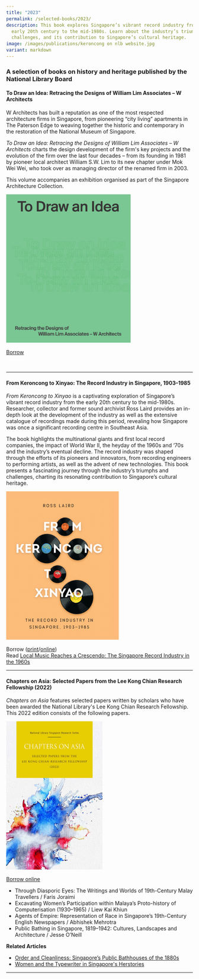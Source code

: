 ```yaml
---
title: "2023"
permalink: /selected-books/2023/
description: This book explores Singapore’s vibrant record industry from the
  early 20th century to the mid-1980s. Learn about the industry’s triumphs and
  challenges, and its contribution to Singapore’s cultural heritage.
image: /images/publications/keroncong on nlb website.jpg
variant: markdown
---
```

### A selection of books on history and heritage published by the National Library Board

#### <a style="text-decoration: none; font-weight: bold;" href="https://eservice.nlb.gov.sg/redir/itemdetails?bid=206124820" target="_blank">To Draw an Idea: Retracing the Designs of William Lim Associates – W Architects</a> 

W Architects has built a reputation as one of the most respected architecture firms in Singapore, from pioneering “city living” apartments in The Paterson Edge to weaving together the historic and contemporary in the restoration of the National Museum of Singapore. 

*To Draw an Idea: Retracing the Designs of William Lim Associates – W Architects* charts the design development of the firm's key projects and the evolution of the firm over the last four decades – from its founding in 1981 by pioneer local architect William S.W. Lim to its new chapter under Mok Wei Wei, who took over as managing director of the renamed firm in 2003.

This volume accompanies an exhibition organised as part of the Singapore Architecture Collection.

<img src="/images/publications/MWW_Book_Cover10.jpg" style="width:auto; height:400px">

[Borrow](https://eservice.nlb.gov.sg/redir/itemdetails?bid=206124820)

<br>

<hr>

#### <a style="text-decoration: none; font-weight: bold;" href="https://biblioasia.nlb.gov.sg/vol-19/issue-2/jul-sep-2023/singapore-record-industry-1960s/" target="_blank">From Keroncong to Xinyao: The Record Industry in Singapore, 1903–1985</a>

<i>From Keroncong to Xinyao</i> is a captivating exploration of Singapore’s vibrant record industry from the early 20th century to the mid-1980s. Researcher, collector and former sound archivist Ross Laird provides an in-depth look at the development of the industry as well as the extensive catalogue of recordings made during this period, revealing how Singapore was once a significant recording centre in Southeast Asia. 

The book highlights the multinational giants and first local record companies, the impact of World War II, the heyday of the 1960s and ‘70s and the industry’s eventual decline. The record industry was shaped through the efforts of its pioneers and innovators, from recording engineers to performing artists, as well as the advent of new technologies. This book presents a fascinating journey through the industry’s triumphs and challenges, charting its resonating contribution to Singapore’s cultural heritage.

<img src="/images/publications/record%20industry%20in%20singapore.jpg" style="width:auto; height:400px">

Borrow ([print](https://catalogue.nlb.gov.sg/cgi-bin/spydus.exe/ENQ/WPAC/BIBENQ?SETLVL=1&amp;BRN=205959499)/[online](https://nlb.overdrive.com/media/9780193))<br>
Read [Local Music Reaches a Crescendo: The Singapore Record Industry in the 1960s](/vol-19/issue-2/jul-sep-2023/singapore-record-industry-1960s/)

<hr>

#### <a style="text-decoration: none; font-weight: bold;" href="https://nlb.overdrive.com/media/10138662" target="_blank" id="coa">Chapters on Asia: Selected Papers from the Lee Kong Chian Research Fellowship (2022)</a> 
<i>Chapters on Asia</i> features selected papers written by scholars who have been awarded the National Library's Lee Kong Chian Research Fellowship. This 2022 edition consists of the following papers.
 
<img src="/images/publications/chapters%20on%20asia%202022.jpg" style="width:auto; height:400px">

[Borrow online](https://nlb.overdrive.com/media/10138662)

* Through Diasporic Eyes: The Writings and Worlds of 19th-Century Malay Travellers / Faris Joraimi  
* Excavating Women’s Participation within Malaya’s Proto-history of Computerisation (1930–1965) / Liew Kai Khiun  
* Agents of Empire: Representation of Race in Singapore’s 19th-Century English Newspapers / Abhishek Mehrotra
* Public Bathing in Singapore, 1819–1942: Cultures, Landscapes and Architecture / Jesse O’Neill  

**Related Articles**
* [Order and Cleanliness: Singapore’s Public Bathhouses of the 1880s](/vol-19/issue-1/apr-jun-2023/public-bathhouses-singapore/)
* [Women and the Typewriter in Singapore's Herstories](/vol-19/issue-1/apr-jun-2023/women-typewriter-singapore/)
 
<hr>